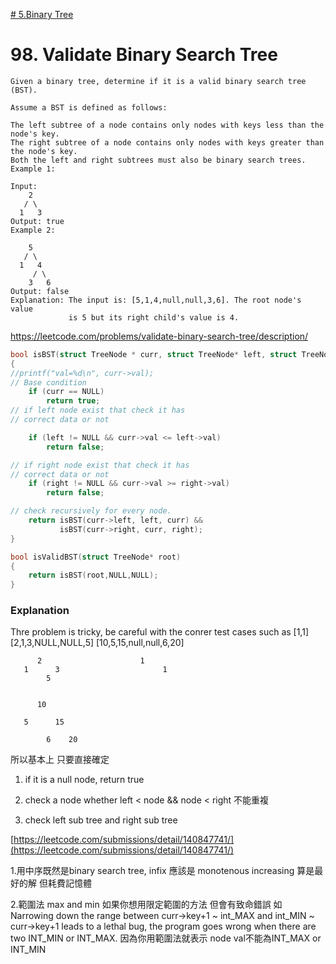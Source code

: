  [# 5.Binary Tree](/binaryTree.md)

# 98. Validate Binary Search Tree

    Given a binary tree, determine if it is a valid binary search tree (BST).
    
    Assume a BST is defined as follows:
    
    The left subtree of a node contains only nodes with keys less than the node's key.
    The right subtree of a node contains only nodes with keys greater than the node's key.
    Both the left and right subtrees must also be binary search trees.
    Example 1:
    
    Input:
        2
       / \
      1   3
    Output: true
    Example 2:
    
        5
       / \
      1   4
         / \
        3   6
    Output: false
    Explanation: The input is: [5,1,4,null,null,3,6]. The root node's value
                 is 5 but its right child's value is 4.
                 
https://leetcode.com/problems/validate-binary-search-tree/description/

```c
bool isBST(struct TreeNode * curr, struct TreeNode* left, struct TreeNode* right)
{
//printf("val=%d\n", curr->val);
// Base condition
    if (curr == NULL)
        return true;
// if left node exist that check it has
// correct data or not

    if (left != NULL && curr->val <= left->val)
        return false;

// if right node exist that check it has
// correct data or not
    if (right != NULL && curr->val >= right->val)
        return false;

// check recursively for every node.
    return isBST(curr->left, left, curr) &&
           isBST(curr->right, curr, right);
}

bool isValidBST(struct TreeNode* root)
{
    return isBST(root,NULL,NULL);
}
```

### Explanation

Thre problem is tricky, be careful with the conrer test cases such as 
\[1,1\] 
\[2,1,3,NULL,NULL,5\] 
[10,5,15,null,null,6,20]



          2                      1                        
       1      3                       1
            5
           
           
          10 
              
       5      15   
            
            6    20
           


所以基本上 只要直接確定 

1. if it is a null node, return true

2. check a node whether  left < node && node < right 
不能重複
3. check left sub tree and right sub tree

[https://leetcode.com/submissions/detail/140847741/](https://leetcode.com/submissions/detail/140847741/)


1.用中序既然是binary search tree, 
infix 應該是 monotenous increasing
算是最好的解  但耗費記憶體

2.範圍法  max and min
如果你想用限定範圍的方法  但會有致命錯誤
如           
Narrowing down the range between curr-&gt;key+1 ~ int\_MAX  and int\_MIN ~ curr-&gt;key+1 leads to a lethal bug, the program goes wrong when there are two INT\_MIN or INT\_MAX.
因為你用範圍法就表示 
node val不能為INT_MAX or INT_MIN

